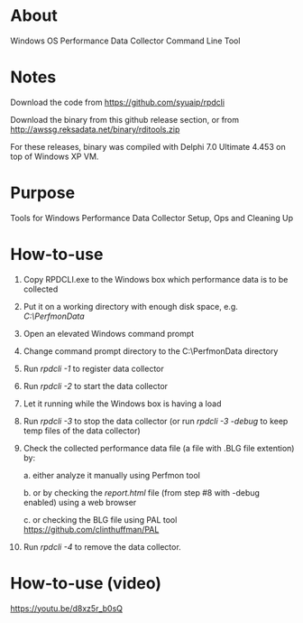 # About
Windows OS Performance Data Collector Command Line Tool

# Notes
Download the code from https://github.com/syuaip/rpdcli

Download the binary from this github release section, or from http://awssg.reksadata.net/binary/rditools.zip

For these releases, binary was compiled with Delphi 7.0 Ultimate 4.453 on top of Windows XP VM.

# Purpose
Tools for Windows Performance Data Collector Setup, Ops and Cleaning Up

# How-to-use

1) Copy RPDCLI.exe to the Windows box which performance data is to be collected
2) Put it on a working directory with enough disk space, e.g. *C:\PerfmonData* 
3) Open an elevated Windows command prompt
4) Change command prompt directory to the C:\PerfmonData directory
5) Run *rpdcli -1* to register data collector
6) Run *rpdcli -2* to start the data collector
7) Let it running while the Windows box is having a load
8) Run *rpdcli -3* to stop the data collector (or run *rpdcli -3 -debug* to keep temp files of the data collector)
9) Check the collected performance data file (a file with .BLG file extention) by:
    
    a. either analyze it manually using Perfmon tool
    
    b. or by checking the *report.html* file (from step #8 with -debug enabled) using a web browser
    
    c. or checking the BLG file using PAL tool https://github.com/clinthuffman/PAL
10) Run *rpdcli -4* to remove the data collector.

# How-to-use (video)

https://youtu.be/d8xz5r_b0sQ
